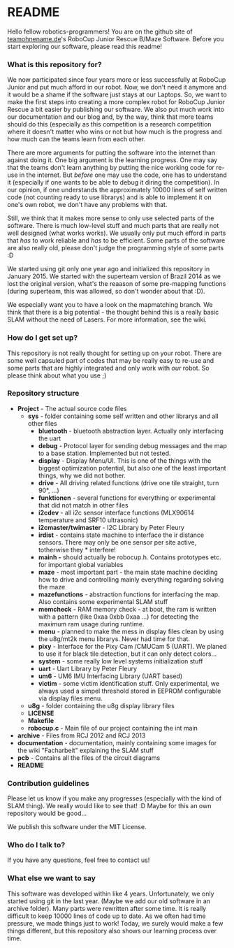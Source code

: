 
# README #

  

Hello fellow robotics-programmers! You are on the github site of [teamohnename.de](http://jan.blumenkamp.net/teamohnename/)'s RoboCup Junior Rescue B/Maze Software. Before you start exploring our software, please read this readme!

  

### What is this repository for?

  

We now participated since four years more or less successfully at RoboCup Junior and put much afford in our robot. Now, we don't need it anymore and it would be a shame if the software just stays at our Laptops. So, we want to make the first steps into creating a more complex robot for RoboCup Junior Rescue a bit easier by publishing our software. We also put much work into our documentation and our blog and, by the way, think that more teams should do this (especially as this competition is a research competition where it doesn't matter who wins or not but how much is the progress and how much can the teams learn from each other.

There are more arguments for putting the software into the internet than against doing it. One big argument is the learning progress. One may say that the teams don't learn anything by putting the nice working code for re-use in the internet. But *before* one may use the code, one has to understand it (especially if one wants to be able to debug it diring the competition). In our opinion, if one understands the approximately 10000 lines of self written code (not counting ready to use librarys) and is able to implement it on one's own robot, we don't have any problems with that.

Still, we think that it makes more sense to only use selected parts of the software. There is much low-level stuff and much parts that are really not well designed (what works works). We usually only put much efford in parts that *has* to work reliable and *has* to be efficient. Some parts of the software are also really old, please don't judge the programming style of some parts :D

  

We started using git only one year ago and initialized this repository in January 2015. We started with the superteam version of Brazil 2014 as we lost the original version, what's the reaason of some pre-mapping functions (during superteam, this was allowed, so don't wonder about that :D).

  

We especially want you to have a look on the mapmatching branch. We think that there is a big potential - the thought behind this is a really basic SLAM without the need of Lasers. For more information, see the wiki.

  

### How do I get set up?

  

This repository is not really thought for setting up on your robot. There are some well capsuled part of codes that may be really easy to re-use and some parts that are highly integrated and only work with *our* robot. So please think about what you use ;)

  

### Repository structure

*  **Project** - The actual source code files
	*  **sys** - folder containing some self written and other librarys and all other files
		*  **bluetooth** - bluetooth abstraction layer. Actually only interfacing the uart
		*  **debug** - Protocol layer for sending debug messages and the map to a base station. Implemented but not tested.
		*  **display** - Display Menu/UI. This is one of the things with the biggest optimization potential, but also one of the least important things, why we did not bother.
		*  **drive** - All driving related functions (drive one tile straight, turn 90°, ...)
		*  **funktionen** - several functions for everything or experimental that did not match in other files
		*  **i2cdev** - all i2c sensor interface functions (MLX90614 temperature and SRF10 ultrasonic)
		* **i2cmaster/twimaster** - I2C Library by Peter Fleury
		*  **irdist** - contains state machine to interface the ir distance sensors. There may only be one sensor per site active, totherwise they * interfere!
		*  **mainh -** should actually be robocup.h. Contains prototypes etc. for important global variables
		*  **maze** - most important part - the main state machine deciding how to drive and controlling mainly everything regarding solving the maze
		*  **mazefunctions** - abstraction functions for interfacing the map. Also contains some experimental SLAM stuff
		*  **memcheck** - RAM memory check - at boot, the ram is written with a pattern (like 0xaa 0xbb 0xaa ...) for detecting the maximum ram usage during runtime.
		*  **menu** - planned to make the mess in display files clean by using the u8g/mt2k menu librarys. Never had time for that.
		*  **pixy** - Interface for the Pixy Cam /CMUCam 5 (UART). We planed to use it for black tile detection, but it can only detect colors...
		*  **system** - some really low level systems initialization stuff
		*  **uart** - Uart Library by Peter Fleury
		*  **um6** - UM6 IMU Interfacing Library (UART based)
		*  **victim** - some victim identification stuff. Only experimental, we always used a simpel threshold stored in EEPROM configurable via display files menu.
	*  **u8g** - folder containing the u8g display library files
	*  **LICENSE**
	*  **Makefile**
	*  **robocup.c** - Main file of our project containing the int main
* **archive** - Files from RCJ 2012 and RCJ 2013
*  **documentation** - documentation, mainly containing some images for the wiki "Facharbeit" explaining the SLAM stuff
*  **pcb** - Contains all the files of the circuit diagrams
*  **README**

  

### Contribution guidelines

  

Please let us know if you make any progresses (especially with the kind of SLAM thing). We really would like to see that! :D Maybe for this an own repository would be good...

We publish this software under the MIT License.

  

### Who do I talk to?

  

If you have any questions, feel free to contact us!

  

### What else we want to say

  
This software was developed within like 4 years. Unfortunately, we only started using git in the last year. (Maybe we add our old software in an archive folder). Many parts were rewritten after some time. It is really difficult to keep 10000 lines of code up to date. As we often had time pressure, we made things just to work! Today, we surely would make a few things different, but this repository also shows our learning process over time.